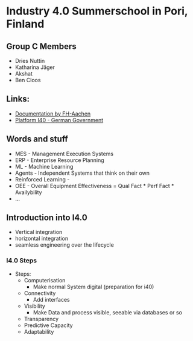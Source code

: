 # Industry 4.0 Summerschool in Pori, Finland

## Group C Members

- Dries Nuttin
- Katharina Jäger
- Akshat
- Ben Cloos

## Links:

- [Documentation by FH-Aachen](https://git.fh-aachen.de/lectures-material-wollert/hack-your-coffeemaschine/-/wikis/home)
- [Platform I40 - German Government](https://www.plattform-i40.de/IP/Navigation/EN/Home/home.html)

## Words and stuff

- MES - Management Execution Systems
- ERP - Enterprise Resource Planning 
- ML - Machine Learning
- Agents - Independent Systems that think on their own
- Reinforced Learning - 
- OEE - Overall Equipment Effectiveness = Qual Fact * Perf Fact * Availybility
- ...

## Introduction into I4.0

- Vertical integration 
- horizontal integration
- seamless engineering over the lifecycle

### I4.0 Steps

- Steps:
    - Computerisation
        - Make normal System digital (preparation for i40)
    - Connectivity
        - Add interfaces 
    - Visibility
        - Make Data and process visible, seeable via databases or so
    - Transparency
    - Predictive Capacity
    - Adaptability